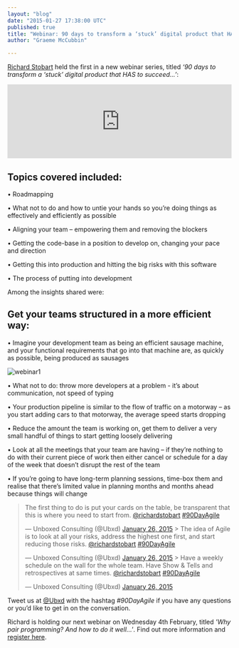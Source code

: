 ```yaml
---
layout: "blog"
date: "2015-01-27 17:38:00 UTC"
published: true
title: "Webinar: 90 days to transform a ‘stuck’ digital product that HAS to succeed..."
author: "Graeme McCubbin"

---
```


[Richard Stobart](http://www.unboxedconsulting.com/people/richard-stobart) held the first in a new webinar series, titled _‘90 days to transform a ‘stuck’ digital product that HAS to succeed...’_:  
  
<iframe width="100%" height="166" scrolling="no" frameborder="no" src="https://w.soundcloud.com/player/?url=https%3A//api.soundcloud.com/tracks/187985628&amp;color=ff5500&amp;auto_play=false&amp;hide_related=false&amp;show_comments=true&amp;show_user=true&amp;show_reposts=false"></iframe>

## Topics covered included:
 • Roadmapping  
 • What not to do and how to untie your hands so you’re doing things as effectively and efficiently as possible  
 • Aligning your team – empowering them and removing the blockers  
 • Getting the code-base in a position to develop on, changing your pace and direction  
 • Getting this into production and hitting the big risks with this software  
 • The process of putting into development  
  
  Among the insights shared were:  

## Get your teams structured in a more efficient way:
 • Imagine your development team as being an efficient sausage machine, and your functional requirements that go into that machine are, as quickly as possible, being produced as sausages  
  ![webinar1](http://i1291.photobucket.com/albums/b548/grammccram/Screen%20Shot%202015-01-27%20at%2011.44.18\_zpsodhucwcd.png)  
  • What not to do: throw more developers at a problem - it’s about communication, not speed of typing  
 • Your production pipeline is similar to the flow of traffic on a motorway – as you start adding cars to that motorway, the average speed starts dropping  
 • Reduce the amount the team is working on, get them to deliver a very small handful of things to start getting loosely delivering  
 • Look at all the meetings that your team are having – if they’re nothing to do with their current piece of work then either cancel or schedule for a day of the week that doesn’t disrupt the rest of the team  
 • If you’re going to have long-term planning sessions, time-box them and realise that there’s limited value in planning months and months ahead because things will change  
  
> The first thing to do is put your cards on the table, be transparent that this is where you need to start from. [@richardstobart](https://twitter.com/richardstobart) [#90DayAgile](https://twitter.com/hashtag/90DayAgile?src=hash)
> 
> — Unboxed Consulting (@Ubxd) [January 26, 2015](https://twitter.com/Ubxd/status/559745027652747264) <script async src="//platform.twitter.com/widgets.js" charset="utf-8"></script>> The idea of Agile is to look at all your risks, address the highest one first, and start reducing those risks. [@richardstobart](https://twitter.com/richardstobart) [#90DayAgile](https://twitter.com/hashtag/90DayAgile?src=hash)
> 
> — Unboxed Consulting (@Ubxd) [January 26, 2015](https://twitter.com/Ubxd/status/559745317449781251) <script async src="//platform.twitter.com/widgets.js" charset="utf-8"></script>> Have a weekly schedule on the wall for the whole team. Have Show & Tells and retrospectives at same times. [@richardstobart](https://twitter.com/richardstobart) [#90DayAgile](https://twitter.com/hashtag/90DayAgile?src=hash)
> 
> — Unboxed Consulting (@Ubxd) [January 26, 2015](https://twitter.com/Ubxd/status/559747639064162304) <script async src="//platform.twitter.com/widgets.js" charset="utf-8"></script>  Tweet us at [@Ubxd](https://twitter.com/Ubxd) with the hashtag _#90DayAgile_ if you have any questions or you’d like to get in on the conversation.  
  Richard is holding our next webinar on Wednesday 4th February, titled _'Why pair programming? And how to do it well…'_. Find out more information and [register here](http://www.unboxedconsulting.com/news/strongeragile-webinar-series-2015).
